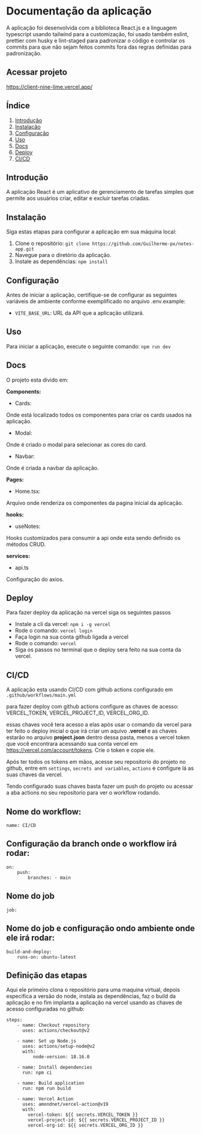 # Documentação da aplicação

A aplicação foi desenvolvida com a biblioteca React.js e a linguagem typescript usando tailwind para a customização, foi usado também eslint, prettier com husky e lint-staged para padronizar o código e controlar os commits para que não sejam feitos commits fora das regras definidas para padronização.

## Acessar projeto

https://client-nine-lime.vercel.app/

## Índice

1. [Introdução](#introdução)
2. [Instalação](#instalação)
3. [Configuração](#configuração)
4. [Uso](#uso)
5. [Docs](#docs)
6. [Deploy](#deploy)
7. [CI/CD](#cicd)

## Introdução

A aplicação React é um aplicativo de gerenciamento de tarefas simples que permite aos usuários criar, editar e excluir tarefas criadas.

## Instalação

Siga estas etapas para configurar a aplicação em sua máquina local:

1. Clone o repositório: `git clone https://github.com/Guilherme-px/notes-app.git`
2. Navegue para o diretório da aplicação.
3. Instale as dependências: `npm install`

## Configuração

Antes de iniciar a aplicação, certifique-se de configurar as seguintes variáveis de ambiente conforme exemplificado no arquivo .env.example:

-   `VITE_BASE_URL`: URL da API que a aplicação utilizará.

## Uso

Para iniciar a aplicação, execute o seguinte comando: `npm run dev`

## Docs

O projeto esta divido em:

**Components:**

-   Cards:

Onde está localizado todos os componentes para criar os cards usados na aplicação.

-   Modal:

Onde é criado o modal para selecionar as cores do card.

-   Navbar:

Onde é criada a navbar da aplicação.

**Pages:**

-   Home.tsx:

Arquivo onde renderiza os componentes da pagina inicial da aplicação.

**hooks:**

-   useNotes:

Hooks customizados para consumir a api onde esta sendo definido os métodos CRUD.

**services:**

-   api.ts

Configuração do axios.

## Deploy

Para fazer deploy da aplicação na vercel siga os seguintes passos

-   Instale a cli da vercel: `npm i -g vercel`
-   Rode o comando: `vercel login`
-   Faça login na sua conta github ligada a vercel
-   Rode o comando: `vercel`
-   Siga os passos no terminal que o deploy sera feito na sua conta da vercel.

## CI/CD

A aplicação esta usando CI/CD com github actions configurado em `.github/workflows/main.yml`

para fazer deploy com github actions configure as chaves de acesso: VERCEL_TOKEN, VERCEL_PROJECT_ID, VERCEL_ORG_ID.

essas chaves você tera acesso a elas após usar o comando da vercel para ter feito o deploy inicial o que irá criar um aquivo **.vercel** e as chaves estarão no arquivo **project.json** dentro dessa pasta, menos a vercel token que você encontrara acessando sua conta vercel em https://vercel.com/account/tokens. Crie o token e copie ele.

Após ter todos os tokens em mãos, acesse seu repositorio do projeto no github, entre em `settings`, `secrets and variables`, `actions` e configure lá as suas chaves da vercel.

Tendo configurado suas chaves basta fazer um push do projeto ou acessar a aba actions no seu repositorio para ver o workflow rodando.

## Nome do workflow:

```
name: CI/CD
```

## Configuração da branch onde o workflow irá rodar:

```
on:
    push:
        branches: - main
```

## Nome do job

```
job:
```

## Nome do job e configuração ondo ambiente onde ele irá rodar:

```
build-and-deploy:
    runs-on: ubuntu-latest
```

## Definição das etapas

Aqui ele primeiro clona o repositório para uma maquina virtual, depois especifica a versão do node, instala as dependências, faz o build da aplicação e no fim implanta a aplicação na vercel usando as chaves de acesso configuradas no github:

```
steps:
    - name: Checkout repository
      uses: actions/checkout@v2

    - name: Set up Node.js
      uses: actions/setup-node@v2
      with:
          node-version: 18.16.0

    - name: Install dependencies
      run: npm ci

    - name: Build application
      run: npm run build

    - name: Vercel Action
      uses: amondnet/vercel-action@v19
      with:
        vercel-token: ${{ secrets.VERCEL_TOKEN }}
        vercel-project-id: ${{ secrets.VERCEL_PROJECT_ID }}
        vercel-org-id: ${{ secrets.VERCEL_ORG_ID }}
```
